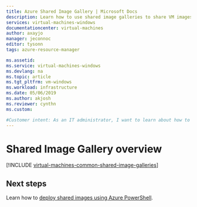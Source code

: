 ```yaml
---
title: Azure Shared Image Gallery | Microsoft Docs
description: Learn how to use shared image galleries to share VM images across your organization.
services: virtual-machines-windows
documentationcenter: virtual-machines
author: axayjo
manager: jeconnoc
editor: tysonn
tags: azure-resource-manager

ms.assetid: 
ms.service: virtual-machines-windows
ms.devlang: na
ms.topic: article
ms.tgt_pltfrm: vm-windows
ms.workload: infrastructure
ms.date: 05/06/2019
ms.author: akjosh
ms.reviewer: cynthn
ms.custom: 

#Customer intent: As an IT administrator, I want to learn about how to create shared VM images to minimize the number of post-deployment configuration tasks.
---
```


# Shared Image Gallery overview


[!INCLUDE [virtual-machines-common-shared-image-galleries](../../../includes/virtual-machines-common-shared-image-galleries.md)]


## Next steps

Learn how to [deploy shared images using Azure PowerShell](shared-images.md).
